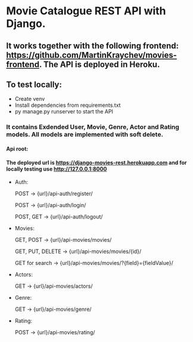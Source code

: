 # Movie Catalogue REST API with Django.
## It works together with the following frontend: https://github.com/MartinKraychev/movies-frontend. The API is deployed in Heroku.

## To test locally:
  - Create venv
  - Install dependencies from requirements.txt
  - py manage.py runserver to start the API


### It contains Exdended User, Movie, Genre, Actor and Rating models. All models are implemented with soft delete.

#### Api root:
#### The deployed url is https://django-movies-rest.herokuapp.com and for locally testing use http://127.0.0.1:8000


- Auth:

  POST  -> {url}/api-auth/register/

  POST  -> {url}/api-auth/login/

  POST, GET  -> {url}/api-auth/logout/

- Movies:

   GET, POST -> {url}/api-movies/movies/
   
   GET, PUT, DELETE -> {url}/api-movies/movies/{id}/
  
   GET for search -> {url}/api-movies/movies/?{field}={fieldValue}/
  
 - Actors:
 
   GET -> {url}/api-movies/actors/
  
- Genre:

  GET -> {url}/api-movies/genre/
 
- Rating:

  POST -> {url}/api-movies/rating/
